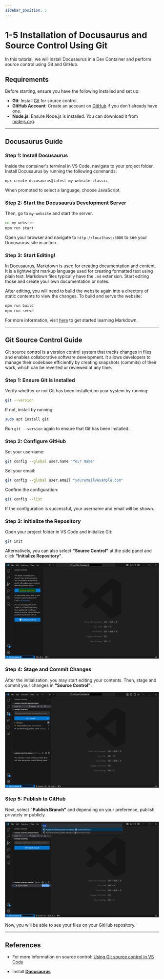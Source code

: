 ```yaml
---
sidebar_position: 5
---
```


# 1-5 Installation of Docusaurus and Source Control Using Git

In this tutorial, we will install Docusaurus in a Dev Container and perform source control using Git and GitHub.

## Requirements

Before starting, ensure you have the following installed and set up:

- **Git**: Install [Git](https://git-scm.com/) for source control.
- **GitHub Account**: Create an account on [GitHub](https://github.com/) if you don’t already have one.
- **Node.js**: Ensure Node.js is installed. You can download it from [nodejs.org](https://nodejs.org/).

---

## Docusaurus Guide

### Step 1: Install Docusaurus

Inside the container's terminal in VS Code, navigate to your project folder. Install Docusaurus by running the following commands:

```bash
npx create-docusaurus@latest my-website classic
```
When prompted to select a language, choose JavaScript.

### Step 2: Start the Docusaurus Development Server

Then, go to `my-website` and start the server.

```bash
cd my-website
npm run start
```

Open your browser and navigate to `http://localhost:3000` to see your Docusaurus site in action.

### Step 3: Start Editing!

In Docusaurus, Markdown is used for creating documentation and content. It is a lightweight markup language used for creating formatted text using plain text. Markdown files typically have the `.md` extension. Start editing those and create your own documentation or notes.

After editing, you will need to build the website again into a directory of static contents to view the changes. To build and serve the website:

```bash
npm run build
npm run serve
```

For more information, visit [here](https://www.markdownguide.org/getting-started/) to get started learning Markdown.

---

## Git Source Control Guide

Git source control is a version control system that tracks changes in files and enables collaborative software development. It allows developers to manage their codebase efficiently by creating snapshots (commits) of their work, which can be reverted or reviewed at any time.

### Step 1: Ensure Git is Installed

Verify whether or not Git has been installed on your system by running:

```bash
git --version
```

If not, install by running:

```bash
sudo apt install git
```

Run `git --version` again to ensure that Git has been installed.

### Step 2: Configure GitHub

Set your username:

```bash
git config --global user.name "Your Name"
```

Set your email:

```bash
git config --global user.email "youremail@example.com"
```

Confirm the configuration:

```bash
git config --list
```

If the configuration is successful, your username and email will be shown.

### Step 3: Initialize the Repository

Open your project folder in VS Code and initialize Git:

```bash
git init
```

Alternatively, you can also select **"Source Control"** at the side panel and click **"Initialize Repository"**.

![init_repo](./img/1-5-0.png)

### Step 4: Stage and Commit Changes

After the initialization, you may start editing your contents. Then, stage and commit your changes in **"Source Control"**.

![source_ctrl](./img/1-5-1.png)

### Step 5: Publish to GitHub

Next, select **"Publish Branch"** and depending on your preference, publish privately or publicly.

![publish](./img/1-5-2.png)

Now, you will be able to see your files on your GitHub repository.

---

## References

- For more information on source control: [Using Git source control in VS Code](https://code.visualstudio.com/docs/sourcecontrol/overview)

- Install **[Docusaurus](https://docusaurus.io/docs/installation)**